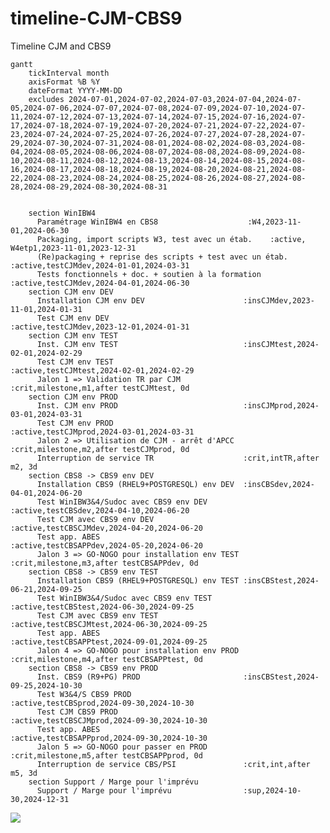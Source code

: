 # timeline-CJM-CBS9
Timeline CJM and CBS9

```mermaid
gantt
    tickInterval month
    axisFormat %B %Y
    dateFormat YYYY-MM-DD
    excludes 2024-07-01,2024-07-02,2024-07-03,2024-07-04,2024-07-05,2024-07-06,2024-07-07,2024-07-08,2024-07-09,2024-07-10,2024-07-11,2024-07-12,2024-07-13,2024-07-14,2024-07-15,2024-07-16,2024-07-17,2024-07-18,2024-07-19,2024-07-20,2024-07-21,2024-07-22,2024-07-23,2024-07-24,2024-07-25,2024-07-26,2024-07-27,2024-07-28,2024-07-29,2024-07-30,2024-07-31,2024-08-01,2024-08-02,2024-08-03,2024-08-04,2024-08-05,2024-08-06,2024-08-07,2024-08-08,2024-08-09,2024-08-10,2024-08-11,2024-08-12,2024-08-13,2024-08-14,2024-08-15,2024-08-16,2024-08-17,2024-08-18,2024-08-19,2024-08-20,2024-08-21,2024-08-22,2024-08-23,2024-08-24,2024-08-25,2024-08-26,2024-08-27,2024-08-28,2024-08-29,2024-08-30,2024-08-31
    

    section WinIBW4
      Paramétrage WinIBW4 en CBS8                    :W4,2023-11-01,2024-06-30
      Packaging, import scripts W3, test avec un étab.    :active, W4etp1,2023-11-01,2023-12-31
      (Re)packaging + reprise des scripts + test avec un étab. :active,testCJMdev,2024-01-01,2024-03-31
      Tests fonctionnels + doc. + soutien à la formation :active,testCJMdev,2024-04-01,2024-06-30
    section CJM env DEV
      Installation CJM env DEV                      :insCJMdev,2023-11-01,2024-01-31
      Test CJM env DEV                              :active,testCJMdev,2023-12-01,2024-01-31
    section CJM env TEST
      Inst. CJM env TEST                            :insCJMtest,2024-02-01,2024-02-29
      Test CJM env TEST                             :active,testCJMtest,2024-02-01,2024-02-29
      Jalon 1 => Validation TR par CJM              :crit,milestone,m1,after testCJMtest, 0d
    section CJM env PROD
      Inst. CJM env PROD                            :insCJMprod,2024-03-01,2024-03-31
      Test CJM env PROD                             :active,testCJMprod,2024-03-01,2024-03-31
      Jalon 2 => Utilisation de CJM - arrêt d'APCC  :crit,milestone,m2,after testCJMprod, 0d
      Interruption de service TR                    :crit,intTR,after m2, 3d
    section CBS8 -> CBS9 env DEV     
      Installation CBS9 (RHEL9+POSTGRESQL) env DEV  :insCBSdev,2024-04-01,2024-06-20
      Test WinIBW3&4/Sudoc avec CBS9 env DEV       :active,testCBSdev,2024-04-10,2024-06-20
      Test CJM avec CBS9 env DEV                    :active,testCBSCJMdev,2024-04-20,2024-06-20
      Test app. ABES                                :active,testCBSAPPdev,2024-05-20,2024-06-20
      Jalon 3 => GO-NOGO pour installation env TEST :crit,milestone,m3,after testCBSAPPdev, 0d
    section CBS8 -> CBS9 env TEST
      Installation CBS9 (RHEL9+POSTGRESQL) env TEST :insCBStest,2024-06-21,2024-09-25
      Test WinIBW3&4/Sudoc avec CBS9 env TEST                            :active,testCBStest,2024-06-30,2024-09-25
      Test CJM avec CBS9 env TEST                   :active,testCBSCJMtest,2024-06-30,2024-09-25
      Test app. ABES                                :active,testCBSAPPtest,2024-09-01,2024-09-25
      Jalon 4 => GO-NOGO pour installation env PROD :crit,milestone,m4,after testCBSAPPtest, 0d
    section CBS8 -> CBS9 env PROD
      Inst. CBS9 (R9+PG) PROD                       :insCBStest,2024-09-25,2024-10-30
      Test W3&4/S CBS9 PROD                       :active,testCBSprod,2024-09-30,2024-10-30
      Test CJM CBS9 PROD                            :active,testCBSCJMprod,2024-09-30,2024-10-30
      Test app. ABES                                :active,testCBSAPPprod,2024-09-30,2024-10-30
      Jalon 5 => GO-NOGO pour passer en PROD        :crit,milestone,m5,after testCBSAPPprod, 0d
      Interruption de service CBS/PSI               :crit,int,after m5, 3d
    section Support / Marge pour l'imprévu
      Support / Marge pour l'imprévu                :sup,2024-10-30,2024-12-31
```



[![](https://mermaid.ink/img/pako:eNqll99um0gUxl9lhNRto2AHBnAGS1spTrJpqnrjNd5aXflm1kxTVAwIBivdKO-yt93XyIvtDGM4_HPsqtz4BCbfj_nOmTPDo7aOfaaNtXsacb6KkLh4sP56G3GWbmmINnHEv6j79CHIfovTDeXo1QS9-qTu-pSz3d1P4hpMp4OrK_WIPazD3GcZwga2B8b5wDD1KsQQWhDaEDoQjiA8h5BA6FahaUAINBNoJtBMoJlAM4FmAs0Emgk0DDQMNAw0DDQMNAw0DDQMNAw0DDQLaFZJI2AqAVMJmErAVAKmEjCVgKkETCVgKgFTCZhKwFQCphIwlYCpBEwlYCoBUwmYSsBUAqYSMJWAqQRMJWAqAVMJmErAVAKmEjBVhKaq21WkfjO25kEcoWUQ3U6WtrqJ0IJlHDGOEprSzfN3ntJ7Vo5BdMvW6HLiEdRzjZfF61rCRUjbSLxCKT2j66_0PojudRRskjjlKFunQcIztLR0xCW4AOQREmD697BQpeI1t0xHS5vxxGwRRIirmSH0Zs5OkpKCTlHKkjTIGJLLtGSd9pJKjHx2-X7qs-1uArW5WDWStClDn-OoMDFioRT24_VQ_GRxzgMmpP9FIRVjZPuQTu9l2H1-lfkRIxGLtujq-mMJv40yTsOQtp-j3mscRBngmukxW1M6rFap9k6myEePensyi2tvUZ_NsPHkRa6ajcTuKDUgFrXfO51Dqu3pHJZ_T0MxHxP9-hZ9pGHgq2Qs5nLhFNimvCg-rm-CUOjGEdM3pk4_i00I1XnI8Pvdms3vrvrdkk-OcCtJY78q4r31fLRq263D8sotLN36kwdhkCm7fFYwB4im6fN_HPmvL2aXlz124aZdBbCyS5oiHqZ5UopmYnsP1kymo-_tC_Ug4ov5TlboI6ttvmxzg7fy120sif5VKEe9mb-7_uCezu68xc382vvjwwn8Y5GJibdn0WOjkQjVb61f7DMvF02l6rtua2028tAUr3a1jrh0fJ_g_ixPvFbLwnsBNEmG6GJy7SH0Az1k4l3MZgBw-gGqkCxZSDd3g9_vbu5QEucpCurJqFZ8p46seh1VxO7Ca-e-3a-Oyrt6BZX3WkMZwcbvin39BxJ_sDc2_Wwwq5NAh9mthz2cbj0cSfiJgqgRXFgwdYKqCPtwRRRdrVMRdqci9vTidkn0NGVVC6IQbk5e6qHdknCr851p1A5MqiSKalDiL4k2rau1ZLfKTFdc5v6Q8p7cH0n4idwfJqjcO53cJzQTW4BIU2Nendw7ndwfu7GI0Wcz73bfxlJuK053W_HypDj6nqEpTcXRunjf8LU4EKfP37d5CT4wrGNelic1f3ahOhpLSU3XNkycQwNffA0_yjsrjX9hG7bSxiIUZ1RhwUpbRU9iJM157H2L1tqYpznTtTyRn8FXAb0XnwTlzYRGf8Vx_U9t_Kg9aGPnfDgirokN5xxbI2Pk6No3bUzwkBDDsB08slzn3LWfdO2f4v_NoWmPMMG2ZdsjyxFrXGN-wON0qr7di0_4p_8BGF8Kdg?type=png)](https://mermaid.live/edit#pako:eNqll99um0gUxl9lhNRto2AHBnAGS1spTrJpqnrjNd5aXflm1kxTVAwIBivdKO-yt93XyIvtDGM4_HPsqtz4BCbfj_nOmTPDo7aOfaaNtXsacb6KkLh4sP56G3GWbmmINnHEv6j79CHIfovTDeXo1QS9-qTu-pSz3d1P4hpMp4OrK_WIPazD3GcZwga2B8b5wDD1KsQQWhDaEDoQjiA8h5BA6FahaUAINBNoJtBMoJlAM4FmAs0Emgk0DDQMNAw0DDQMNAw0DDQMNAw0DDQLaFZJI2AqAVMJmErAVAKmEjCVgKkETCVgKgFTCZhKwFQCphIwlYCpBEwlYCoBUwmYSsBUAqYSMJWAqQRMJWAqAVMJmErAVAKmEjBVhKaq21WkfjO25kEcoWUQ3U6WtrqJ0IJlHDGOEprSzfN3ntJ7Vo5BdMvW6HLiEdRzjZfF61rCRUjbSLxCKT2j66_0PojudRRskjjlKFunQcIztLR0xCW4AOQREmD697BQpeI1t0xHS5vxxGwRRIirmSH0Zs5OkpKCTlHKkjTIGJLLtGSd9pJKjHx2-X7qs-1uArW5WDWStClDn-OoMDFioRT24_VQ_GRxzgMmpP9FIRVjZPuQTu9l2H1-lfkRIxGLtujq-mMJv40yTsOQtp-j3mscRBngmukxW1M6rFap9k6myEePensyi2tvUZ_NsPHkRa6ajcTuKDUgFrXfO51Dqu3pHJZ_T0MxHxP9-hZ9pGHgq2Qs5nLhFNimvCg-rm-CUOjGEdM3pk4_i00I1XnI8Pvdms3vrvrdkk-OcCtJY78q4r31fLRq263D8sotLN36kwdhkCm7fFYwB4im6fN_HPmvL2aXlz124aZdBbCyS5oiHqZ5UopmYnsP1kymo-_tC_Ug4ov5TlboI6ttvmxzg7fy120sif5VKEe9mb-7_uCezu68xc382vvjwwn8Y5GJibdn0WOjkQjVb61f7DMvF02l6rtua2028tAUr3a1jrh0fJ_g_ixPvFbLwnsBNEmG6GJy7SH0Az1k4l3MZgBw-gGqkCxZSDd3g9_vbu5QEucpCurJqFZ8p46seh1VxO7Ca-e-3a-Oyrt6BZX3WkMZwcbvin39BxJ_sDc2_Wwwq5NAh9mthz2cbj0cSfiJgqgRXFgwdYKqCPtwRRRdrVMRdqci9vTidkn0NGVVC6IQbk5e6qHdknCr851p1A5MqiSKalDiL4k2rau1ZLfKTFdc5v6Q8p7cH0n4idwfJqjcO53cJzQTW4BIU2Nendw7ndwfu7GI0Wcz73bfxlJuK053W_HypDj6nqEpTcXRunjf8LU4EKfP37d5CT4wrGNelic1f3ahOhpLSU3XNkycQwNffA0_yjsrjX9hG7bSxiIUZ1RhwUpbRU9iJM157H2L1tqYpznTtTyRn8FXAb0XnwTlzYRGf8Vx_U9t_Kg9aGPnfDgirokN5xxbI2Pk6No3bUzwkBDDsB08slzn3LWfdO2f4v_NoWmPMMG2ZdsjyxFrXGN-wON0qr7di0_4p_8BGF8Kdg)
